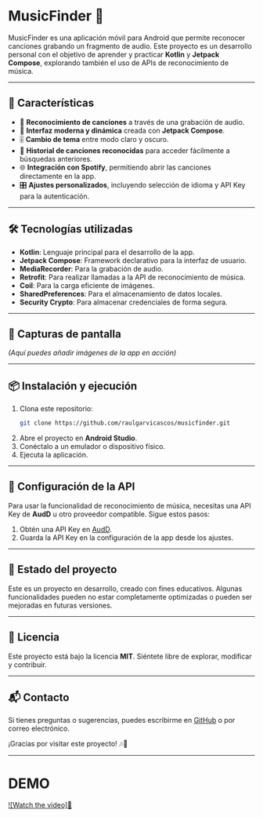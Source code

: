 # MusicFinder 🎵

MusicFinder es una aplicación móvil para Android que permite reconocer canciones grabando un fragmento de audio. Este proyecto es un desarrollo personal con el objetivo de aprender y practicar **Kotlin** y **Jetpack Compose**, explorando también el uso de APIs de reconocimiento de música.

---

## 🚀 Características

- 🎤 **Reconocimiento de canciones** a través de una grabación de audio.
- 🎨 **Interfaz moderna y dinámica** creada con **Jetpack Compose**.
- 🎚 **Cambio de tema** entre modo claro y oscuro.
- 📜 **Historial de canciones reconocidas** para acceder fácilmente a búsquedas anteriores.
- 🌐 **Integración con Spotify**, permitiendo abrir las canciones directamente en la app.
- 🎛 **Ajustes personalizados**, incluyendo selección de idioma y API Key para la autenticación.

---

## 🛠 Tecnologías utilizadas

- **Kotlin**: Lenguaje principal para el desarrollo de la app.
- **Jetpack Compose**: Framework declarativo para la interfaz de usuario.
- **MediaRecorder**: Para la grabación de audio.
- **Retrofit**: Para realizar llamadas a la API de reconocimiento de música.
- **Coil**: Para la carga eficiente de imágenes.
- **SharedPreferences**: Para el almacenamiento de datos locales.
- **Security Crypto**: Para almacenar credenciales de forma segura.

---

## 📸 Capturas de pantalla

*(Aquí puedes añadir imágenes de la app en acción)*

---

## 📦 Instalación y ejecución

1. Clona este repositorio:
   ```sh
   git clone https://github.com/raulgarvicascos/musicfinder.git
   ```
2. Abre el proyecto en **Android Studio**.
3. Conéctalo a un emulador o dispositivo físico.
4. Ejecuta la aplicación.

---

## 🔑 Configuración de la API

Para usar la funcionalidad de reconocimiento de música, necesitas una API Key de **AudD** u otro proveedor compatible. Sigue estos pasos:

1. Obtén una API Key en [AudD](https://audd.io/).
2. Guarda la API Key en la configuración de la app desde los ajustes.

---

## 🚧 Estado del proyecto

Este es un proyecto en desarrollo, creado con fines educativos. Algunas funcionalidades pueden no estar completamente optimizadas o pueden ser mejoradas en futuras versiones.

---

## 📜 Licencia

Este proyecto está bajo la licencia **MIT**. Siéntete libre de explorar, modificar y contribuir.

---

## 📬 Contacto

Si tienes preguntas o sugerencias, puedes escribirme en [GitHub](https://github.com/tu-usuario) o por correo electrónico.

¡Gracias por visitar este proyecto! 🎶🚀

---
# DEMO

[![Watch the video]🎥](https://youtu.be/MLTJZJ94LMA?si=MKXs4AoqrlcLzHO9)


